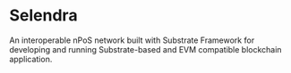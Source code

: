 # Selendra

An interoperable nPoS network built with Substrate Framework for developing and running Substrate-based and EVM compatible blockchain application.
